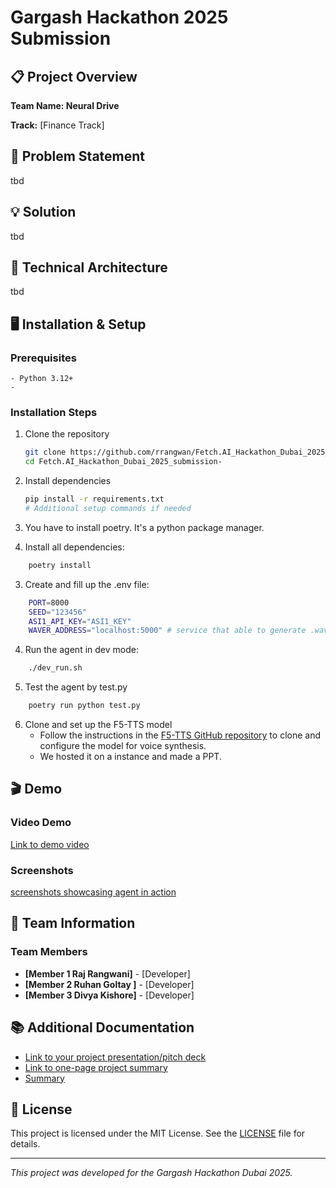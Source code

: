 # Gargash Hackathon 2025 Submission

## 📋 Project Overview

**Team Name: Neural Drive**

**Track:** [Finance Track]

## 🌟 Problem Statement

tbd

## 💡 Solution

tbd 

## 🔧 Technical Architecture

tbd


## 🖥️ Installation & Setup

### Prerequisites

```
- Python 3.12+
- 
```

### Installation Steps

1. Clone the repository
   ```bash
   git clone https://github.com/rrangwan/Fetch.AI_Hackathon_Dubai_2025_submission-.git
   cd Fetch.AI_Hackathon_Dubai_2025_submission-
   ```

2. Install dependencies
   ```bash
   pip install -r requirements.txt
   # Additional setup commands if needed
   ```
1. You have to install poetry. It's a python package manager.

2. Install all dependencies:
```bash
    poetry install
```

3. Create and fill up the .env file:
```bash
    PORT=8000
    SEED="123456"
    ASI1_API_KEY="ASI1_KEY"
    WAVER_ADDRESS="localhost:5000" # service that able to generate .wav file 
```

4. Run the agent in dev mode: 
```bash
    ./dev_run.sh
```

5. Test the agent by test.py
```bash
    poetry run python test.py
```
6. Clone and set up the F5-TTS model
   - Follow the instructions in the [F5-TTS GitHub repository](https://github.com/SWivid/F5-TTS) to clone and configure the model for voice synthesis.
   - We hosted it on a instance and made a PPT.
   

## 🎬 Demo

### Video Demo
[Link to demo video](https://github.com/rrangwan/Fetch.AI_Hackathon_Dubai_2025_submission-/blob/main/docs/demo.mp4)

### Screenshots
[screenshots showcasing agent in action](https://github.com/rrangwan/Fetch.AI_Hackathon_Dubai_2025_submission-/blob/main/docs/screenshots.pdf)


## 👥 Team Information

### Team Members

- **[Member 1 Raj Rangwani]** - [Developer]
- **[Member 2 Ruhan Goltay ]** - [Developer]
- **[Member 3 Divya Kishore]** - [Developer]

## 📚 Additional Documentation

- [ Link to your project presentation/pitch deck](https://github.com/rrangwan/Fetch.AI_Hackathon_Dubai_2025_submission-/blob/main/docs/CelebrityAI.pdf)
- [Link to one-page project summary](https://github.com/rrangwan/Fetch.AI_Hackathon_Dubai_2025_submission-/blob/main/docs/CelebrityAI.pptx)
- [Summary](https://github.com/rrangwan/Fetch.AI_Hackathon_Dubai_2025_submission-/blob/main/docs/summary.pdf)


## 📝 License

This project is licensed under the MIT License. See the [LICENSE](./LICENSE) file for details.

---

*This project was developed for the Gargash Hackathon Dubai 2025.*
